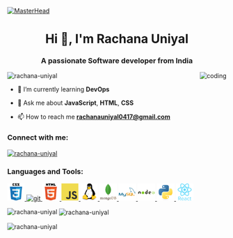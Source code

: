 
[![MasterHead](https://previews.123rf.com/images/attostock/attostock1908/attostock190800085/128830329-programming-horizontal-banner-tech-application-software-development-man-woman-programmer-designer-wo.jpg)](https://rishavchanda.io)
<h1 align="center">Hi 👋, I'm Rachana Uniyal</h1>
<h3 align="center">A passionate Software developer from India</h3>
<img  align="right" alt="coding" src="https://miro.medium.com/max/720/1*qdAW1TjCN57h1lbuuzvchg.gif"/>

<p align="left"> <img src="https://komarev.com/ghpvc/?username=rachana-uniyal&label=Profile%20views&color=0e75b6&style=flat" alt="rachana-uniyal" /> </p>

- 🌱 I’m currently learning **DevOps**

- 💬 Ask me about **JavaScript**, **HTML**, **CSS**

- 📫 How to reach me **rachanauniyal0417@gmail.com**

<h3 align="left">Connect with me:</h3>
<p align="left">
<a href="https://linkedin.com/in/rachana-uniyal" target="blank"><img align="center" src="https://raw.githubusercontent.com/rahuldkjain/github-profile-readme-generator/master/src/images/icons/Social/linked-in-alt.svg" alt="rachana-uniyal" height="30" width="40" /></a>
</p>

<h3 align="left">Languages and Tools:</h3>
<p align="left"> <a href="https://www.w3schools.com/css/" target="_blank" rel="noreferrer"> <img src="https://raw.githubusercontent.com/devicons/devicon/master/icons/css3/css3-original-wordmark.svg" alt="css3" width="40" height="40"/> </a> <a href="https://git-scm.com/" target="_blank" rel="noreferrer"> <img src="https://www.vectorlogo.zone/logos/git-scm/git-scm-icon.svg" alt="git" width="40" height="40"/> </a> <a href="https://www.w3.org/html/" target="_blank" rel="noreferrer"> <img src="https://raw.githubusercontent.com/devicons/devicon/master/icons/html5/html5-original-wordmark.svg" alt="html5" width="40" height="40"/> </a> <a href="https://developer.mozilla.org/en-US/docs/Web/JavaScript" target="_blank" rel="noreferrer"> <img src="https://raw.githubusercontent.com/devicons/devicon/master/icons/javascript/javascript-original.svg" alt="javascript" width="40" height="40"/> </a> <a href="https://www.linux.org/" target="_blank" rel="noreferrer"> <img src="https://raw.githubusercontent.com/devicons/devicon/master/icons/linux/linux-original.svg" alt="linux" width="40" height="40"/> </a> <a href="https://www.mongodb.com/" target="_blank" rel="noreferrer"> <img src="https://raw.githubusercontent.com/devicons/devicon/master/icons/mongodb/mongodb-original-wordmark.svg" alt="mongodb" width="40" height="40"/> </a> <a href="https://www.mysql.com/" target="_blank" rel="noreferrer"> <img src="https://raw.githubusercontent.com/devicons/devicon/master/icons/mysql/mysql-original-wordmark.svg" alt="mysql" width="40" height="40"/> </a> <a href="https://nodejs.org" target="_blank" rel="noreferrer"> <img src="https://raw.githubusercontent.com/devicons/devicon/master/icons/nodejs/nodejs-original-wordmark.svg" alt="nodejs" width="40" height="40"/> </a> <a href="https://www.python.org" target="_blank" rel="noreferrer"> <img src="https://raw.githubusercontent.com/devicons/devicon/master/icons/python/python-original.svg" alt="python" width="40" height="40"/> </a> <a href="https://reactjs.org/" target="_blank" rel="noreferrer"> <img src="https://raw.githubusercontent.com/devicons/devicon/master/icons/react/react-original-wordmark.svg" alt="react" width="40" height="40"/> </a> </p>

<p><img align="left" src="https://github-readme-stats.vercel.app/api/top-langs?username=rachana-uniyal&show_icons=true&locale=en&layout=compact" alt="rachana-uniyal" /></p>

<p>&nbsp;<img align="center" src="https://github-readme-stats.vercel.app/api?username=rachana-uniyal&show_icons=true&locale=en" alt="rachana-uniyal" /></p>

<p><img align="center" src="https://github-readme-streak-stats.herokuapp.com/?user=rachana-uniyal&" alt="rachana-uniyal" /></p>
